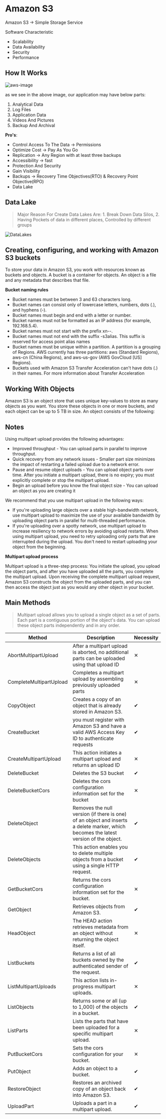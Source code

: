 # Amazon S3

Amazon S3 → Simple Storage Service 

Software Characteristic
- Scalability 
- Data Availability 
- Security 
- Performance

## How It Works 
![aws-image](https://d1.awsstatic.com/s3-pdp-redesign/product-page-diagram_Amazon-S3_HIW.cf4c2bd7aa02f1fe77be8aa120393993e08ac86d.png)

as we see in the above image, our application may have below parts: 
1. Analytical Data
2. Log Files 
3. Application Data
4. Videos And Pictures 
5. Backup And Archival 

**Pro's**: 
- Control Access To The Data  → Permissions 
- Optimize Cost  → Pay As You Go
- Replication  → Any Region with at least three backups 
- Accessibility  → fast
- Protection And Security  
- Gain Visibility 
- Backups → Recovery Time Objectives(RTO) & Recovery Point Objective(RPO)
- Data Lake


## Data Lake
> Major Reason For Create Data Lakes Are: 1. Break Down Data Silos, 2. Having Pockets of data in different places, Controlled by different groups 

![DataLakes](https://d1.awsstatic.com/Data%20Lakes%20Storage%20Infrastructure/Data-Lake-Storage-Infrastructure.aa068b26fd43e26640fd3d700bc3061a8748fdaa.png)

## Creating, configuring, and working with Amazon S3 buckets
To store your data in Amazon S3, you work with resources known as buckets and objects. A bucket is a container for objects. An object is a file and any metadata that describes that file.

**Bucket naming rules**

- Bucket names must be between 3 and 63 characters long.
- Bucket names can consist only of lowercase letters, numbers, dots (.), and hyphens (-).
- Bucket names must begin and end with a letter or number.
- Bucket names must not be formatted as an IP address (for example, 192.168.5.4).
- Bucket names must not start with the prefix xn--.
- Bucket names must not end with the suffix -s3alias. This suffix is reserved for access point alias names
- Bucket names must be unique within a partition. A partition is a grouping of Regions. AWS currently has three partitions: aws (Standard Regions), aws-cn (China Regions), and aws-us-gov (AWS GovCloud [US] Regions).
- Buckets used with Amazon S3 Transfer Acceleration can't have dots (.) in their names. For more information about Transfer Acceleration


## Working With Objects
Amazon S3 is an object store that uses unique key-values to store as many objects as you want. You store these objects in one or more buckets, and each object can be up to 5 TB in size. An object consists of the following:

## Notes
Using multipart upload provides the following advantages:

- Improved throughput - You can upload parts in parallel to improve throughput.
- Quick recovery from any network issues - Smaller part size minimizes the impact of restarting a failed upload due to a network error.
- Pause and resume object uploads - You can upload object parts over time. After you initiate a multipart upload, there is no expiry; you must explicitly complete or stop the multipart upload.
- Begin an upload before you know the final object size - You can upload an object as you are creating it

We recommend that you use multipart upload in the following ways:
- If you're uploading large objects over a stable high-bandwidth network, use multipart upload to maximize the use of your available bandwidth by uploading object parts in parallel for multi-threaded performance.
- If you're uploading over a spotty network, use multipart upload to increase resiliency to network errors by avoiding upload restarts. When using multipart upload, you need to retry uploading only parts that are interrupted during the upload. You don't need to restart uploading your object from the beginning.

**Multipart upload process**

Multipart upload is a three-step process: You initiate the upload, you upload the object parts, and after you have uploaded all the parts, you complete the multipart upload. Upon receiving the complete multipart upload request, Amazon S3 constructs the object from the uploaded parts, and you can then access the object just as you would any other object in your bucket.


## Main Methods 

> Multipart upload allows you to upload a single object as a set of parts. Each part is a contiguous portion of the object's data. You can upload these object parts independently and in any order.

| Method | Description | Necessity
| ------------- | ------------- | ------------- |
| AbortMultipartUpload | After a multipart upload is aborted, no additional parts can be uploaded using that upload ID  | ✕
| CompleteMultipartUpload  | Completes a multipart upload by assembling previously uploaded parts  | ✕
| CopyObject | Creates a copy of an object that is already stored in Amazon S3. | ✔︎
| CreateBucket | you must register with Amazon S3 and have a valid AWS Access Key ID to authenticate requests | ✔︎
| CreateMultipartUpload | This action initiates a multipart upload and returns an upload ID | ✕
| DeleteBucket | Deletes the S3 bucket | ✔︎
| DeleteBucketCors | Deletes the cors configuration information set for the bucket | ✕
| DeleteObject | Removes the null version (if there is one) of an object and inserts a delete marker, which becomes the latest version of the object. | ✔︎
| DeleteObjects | This action enables you to delete multiple objects from a bucket using a single HTTP request. | ✔︎
| GetBucketCors | Returns the cors configuration information set for the bucket. | ✕
| GetObject | Retrieves objects from Amazon S3. | ✔︎
| HeadObject | The HEAD action retrieves metadata from an object without returning the object itself. | ✕
| ListBuckets | Returns a list of all buckets owned by the authenticated sender of the request. | ✔︎
| ListMultipartUploads | This action lists in-progress multipart uploads. | ✕
| ListObjects | Returns some or all (up to 1,000) of the objects in a bucket. | ✔︎
| ListParts | Lists the parts that have been uploaded for a specific multipart upload. | ✕
| PutBucketCors | Sets the cors configuration for your bucket. | ✕
| PutObject | Adds an object to a bucket. | ✔︎
| RestoreObject | Restores an archived copy of an object back into Amazon S3. | ✔︎
| UploadPart | Uploads a part in a multipart upload. | ✔︎

